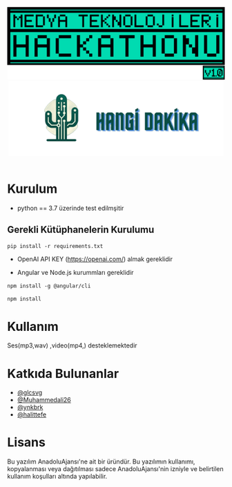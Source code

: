 <div align="center">
<img src="src/mt_hackathon.png" width="1000px">
</div>

<div align="center">
<img src="src/img2.png" width="500px">
</div>
<br>





# Kurulum

* python == 3.7 üzerinde test edilmşitir

## Gerekli Kütüphanelerin Kurulumu

```
pip install -r requirements.txt
```
* OpenAI API KEY (https://openai.com/) almak gereklidir
  
* Angular ve Node.js kurummları gereklidir

```
npm install -g @angular/cli
```

```
npm install 
```
  


# Kullanım
Ses(mp3,wav) ,video(mp4,) desteklemektedir

# Katkıda Bulunanlar

- [@glcsvg](https://github.com/glcsvg)
- [@Muhammedali26](https://github.com/Muhammedali26) 
- [@ynkbrk ](https://github.com/ynkbrk ) 
- [@halittefe ](https://github.com/halittefe )




# Lisans
Bu yazılım AnadoluAjansı'ne ait bir üründür. Bu yazılımın kullanımı, kopyalanması veya dağıtılması sadece AnadoluAjansı'nin izniyle ve belirtilen kullanım koşulları altında yapılabilir.
